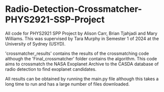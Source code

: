 # Radio-Detection-Crossmatcher-PHYS2921-SSP-Project

All code for PHYS2921 SPP Project by Alison Carr, Brian Tjahjadi and Mary Williams. 
This was supervised by Tara Murphy in Semester 1 of 2024 at the University of Sydney (USYD).

'crossmatcher_results' contains the results of the crossmatching code although the 'Final_crossmatcher' folder contains the algorithm. This code aims to crossmatch the NASA Exoplanet Archive to the CASDA database of radio detection to find exoplanet candidates.

All results can be obtained by running the main.py file although this takes a long time to run and has a large number of files downloaded.

